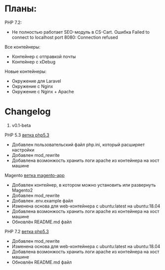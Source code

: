 # Планы:
PHP 7.2:
- Не полностью работает SEO-модуль в CS-Cart. Ошибка Failed to connect to localhost port 8080: Connection refused

Все контейнеры:
- Контейнер с отправкой почты
- Контейнер с xDebug

Новые контейнеры:
- Окружение для Laravel
- Окружение с Nginx
- Окружение с Nginx + Apache


# Changelog
1. v0.1-beta

PHP 5.3 [ветка php5.3](https://github.com/AlekseyBusarev/docker-tools/tree/php5.3)
- Добавлен пользовательский файл php.ini, который расширяет настройки
- Добавлен mod_rewrite
- Добавлена возмонжость хранить логи apache из контейнера на хост машине

Magento [ветка magento-app](https://github.com/AlekseyBusarev/docker-tools/tree/magento-app)
- Добавлен контейнер, в котором можно установить или развернуть Magento2
- Добавлен mod_rewrite
- Добавлен .env.example файл
- Изменена основа для web-контейнера с ubuntu:latest на ubuntu:18.04
- Добавлена возмонжость хранить логи apache из контейнера на хост машине
- Обновлён README.md файл

PHP 7.2 [ветка php5.3](https://github.com/AlekseyBusarev/docker-tools/tree/php7.2)
- Добавлен mod_rewrite
- Изменена основа для web-контейнера с ubuntu:latest на ubuntu:18.04
- Добавлена возмонжость хранить логи apache из контейнера на хост машине
- Обновлён README.md файл